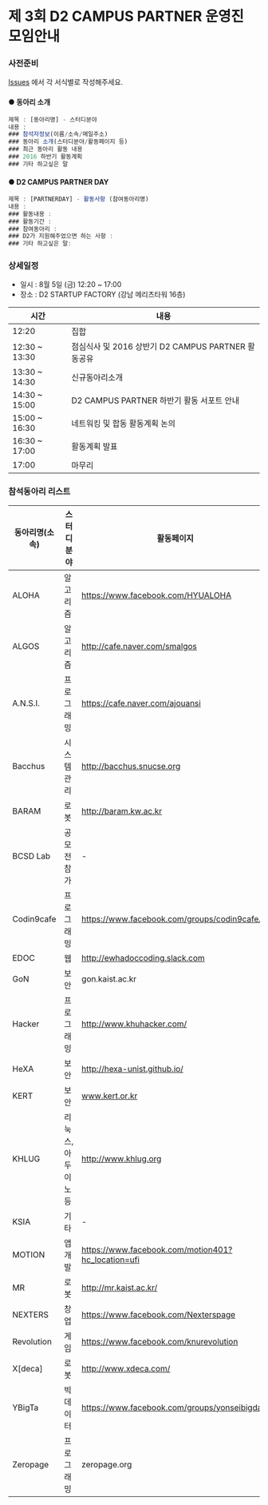 # 제 3회 D2 CAMPUS PARTNER 운영진 모임안내

### 사전준비

[Issues](https://github.com/D2CAMPUS-PARTNER/SHAKE_3rd/issues/new) 에서 각 서식별로 작성해주세요.

#### ● 동아리 소개

```javascript
제목 : [동아리명] - 스터디분야
내용 :
### 참석자정보(이름/소속/메일주소)
### 동아리 소개(스터디분야/활동페이지 등)
### 최근 동아리 활동 내용
### 2016 하반기 활동계획
### 기타 하고싶은 말
```

#### ● D2 CAMPUS PARTNER DAY

```javascript
제목 : [PARTNERDAY] - 활동사항 (참여동아리명)
내용 : 
### 활동내용 : 
### 활동기간 : 
### 참여동아리 : 
### D2가 지원해주었으면 하는 사항 : 
### 기타 하고싶은 말: 
```

### 상세일정

- 일시 : 8월 5일 (금) 12:20 ~ 17:00
- 장소 : D2 STARTUP FACTORY (강남 메리츠타워 16층)

시간|내용
---|---
12:20|집합
12:30 ~ 13:30|점심식사 및 2016 상반기 D2 CAMPUS PARTNER 활동공유
13:30 ~ 14:30|신규동아리소개
14:30 ~ 15:00|D2 CAMPUS PARTNER 하반기 활동 서포트 안내
15:00 ~ 16:30|네트워킹 및 합동 활동계획 논의
16:30 ~ 17:00|활동계획 발표
17:00|마무리

### 참석동아리 리스트

동아리명(소속)|스터디분야|활동페이지
--------------|----------|----------
ALOHA|알고리즘|https://www.facebook.com/HYUALOHA
ALGOS|알고리즘|http://cafe.naver.com/smalgos
A.N.S.I.|프로그래밍|https://cafe.naver.com/ajouansi
Bacchus|시스템관리|http://bacchus.snucse.org
BARAM|로봇|http://baram.kw.ac.kr
BCSD Lab|공모전참가|-
Codin9cafe|프로그래밍|https://www.facebook.com/groups/codin9cafe/
EDOC|웹|http://ewhadoccoding.slack.com
GoN|보안|gon.kaist.ac.kr
Hacker|프로그래밍|http://www.khuhacker.com/
HeXA|보안|http://hexa-unist.github.io/
KERT|보안|www.kert.or.kr
KHLUG|리눅스,아두이노 등|http://www.khlug.org
KSIA|기타|-|
MOTION|앱개발|https://www.facebook.com/motion401?hc_location=ufi
MR|로봇|http://mr.kaist.ac.kr/|
NEXTERS|창업|https://www.facebook.com/Nexterspage
Revolution|게임|https://www.facebook.com/knurevolution
X[deca]|로봇|http://www.xdeca.com/
YBigTa|빅데이터|https://www.facebook.com/groups/yonseibigdata
Zeropage|프로그래밍|zeropage.org
